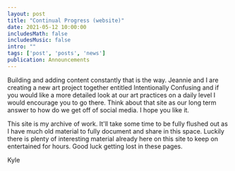 ```yaml
---
layout: post
title: "Continual Progress (website)"
date: 2021-05-12 10:00:00
includesMath: false
includesMusic: false
intro: ""
tags: ['post', 'posts', 'news']
publication: Announcements 
---
```


 Building and adding content constantly that is the way. Jeannie and I are creating a new art project together entitled Intentionally Confusing and if you would like a more detailed look at our art practices on a daily level I would encourage you to go there. Think about that site as our long term answer to how do we get off of social media. I hope you like it.

This site is my archive of work. It'll take some time to be fully flushed out as I have much old material to fully document and share in this space. Luckily there is plenty of interesting material already here on this site to keep on entertained for hours. Good luck getting lost in these pages.

Kyle
